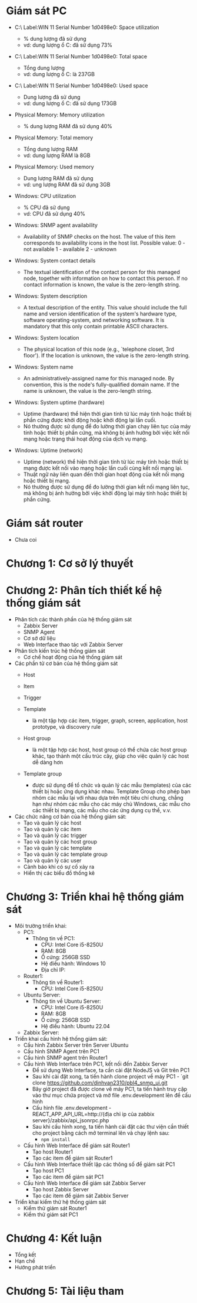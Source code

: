 #   Giám sát PC
-   C:\ Label:WIN 11 Serial Number 1d0498e0: Space utilization
    -   % dung lượng đã sử dụng 
    -   vd: dung lượng ổ C: đã sử dụng 73%
-   C:\ Label:WIN 11 Serial Number 1d0498e0: Total space
    -   Tổng dung lượng 
    -   vd: dung lượng ổ C: là 237GB
-   C:\ Label:WIN 11 Serial Number 1d0498e0: Used space
    -   Dung lượng đã sử dụng
    -   vd: dung lượng ổ C: đã sử dụng 173GB
-   Physical Memory: Memory utilization
    -   % dung lượng RAM đã sử dụng 40%
-   Physical Memory: Total memory
    -   Tổng dung lượng RAM
    -   vd: dung lượng RAM là 8GB
-   Physical Memory: Used memory
    -   Dung lượng RAM đã sử dụng
    -   vd: ung lượng RAM đã sử dụng 3GB
-   Windows: CPU utilization
    -   % CPU đã sử dụng 
    -   vd: CPU đã sử dụng 40%
-   Windows: SNMP agent availability
    -   Availability of SNMP checks on the host. The value of this item corresponds to      availability icons in the host list.
        Possible value:
        0 - not available
        1 - available
        2 - unknown

-   Windows: System contact details
    -   The textual identification of the contact person for this managed node, together with information on how to contact this person. If no contact information is known, the value is the zero-length string.
-   Windows: System description
    -   A textual description of the entity. This value should include the full name and version identification of the system's hardware type, software operating-system, and networking software. It is mandatory that this only contain printable ASCII characters.
-   Windows: System location
    -   The physical location of this node (e.g., `telephone closet, 3rd floor'). If the location is unknown, the value is the zero-length string.
-   Windows: System name
    -   An administratively-assigned name for this managed node. By convention, this is the node's fully-qualified domain name. If the name is unknown, the value is the zero-length string.
-   Windows: System uptime (hardware)
    -   Uptime (hardware) thể hiện thời gian tính từ lúc máy tính hoặc thiết bị phần cứng được khởi động hoặc khởi động lại lần cuối.
    -   Nó thường được sử dụng để đo lường thời gian chạy liên tục của máy tính hoặc thiết bị phần cứng, mà không bị ảnh hưởng bởi việc kết nối mạng hoặc trạng thái hoạt động của dịch vụ mạng.
-   Windows: Uptime (network)
    -   Uptime (network) thể hiện thời gian tính từ lúc máy tính hoặc thiết bị mạng được kết nối vào mạng hoặc lần cuối cùng kết nối mạng lại.
    -   Thuật ngữ này liên quan đến thời gian hoạt động của kết nối mạng hoặc thiết bị mạng.
    -   Nó thường được sử dụng để đo lường thời gian kết nối mạng liên tục, mà không bị ảnh hưởng bởi việc khởi động lại máy tính hoặc thiết bị phần cứng.

#   Giám sát router
-   Chưa coi 





# Chương 1: Cơ sở lý thuyết



# Chương 2: Phân tích thiết kế hệ thống giám sát
-   Phân tích các thành phần của hệ thống giám sát
    -   Zabbix Server
    -   SNMP Agent
    -   Cơ sở dữ liệu
    -   Web Interface thao tác với Zabbix Server
-   Phân tích kiến trúc hệ thống giám sát
    -   Cơ chế hoạt động của hệ thống giám sát
-   Các phần tử cơ bản của hệ thống giám sát
    -   Host
    -   Item
    -   Trigger
    -   Template
        -   là một tập hợp các item, trigger, graph, screen, application, host prototype, và discovery rule

    -   Host group
        -   là một tập hợp các host, host group có thể chứa các host group khác, tạo thành một cấu trúc cây, giúp cho việc quản lý các host dễ dàng hơn
    -   Template group
        -   được sử dụng để tổ chức và quản lý các mẫu (templates) của các thiết bị hoặc ứng dụng khác nhau. Template Group cho phép bạn nhóm các mẫu lại với nhau dựa trên một tiêu chí chung, chẳng hạn như nhóm các mẫu cho các máy chủ Windows, các mẫu cho các thiết bị mạng, các mẫu cho các ứng dụng cụ thể, v.v.
-   Các chức năng cơ bản của hệ thống giám sát:
    -   Tạo và quản lý các host
    -   Tạo và quản lý các item
    -   Tạo và quản lý các trigger
    -   Tạo và quản lý các host group
    -   Tạo và quản lý các template
    -   Tạo và quản lý các template group
    -   Tạo và quản lý các user
    -   Cảnh báo khi có sự cố xảy ra
    -   Hiển thị các biểu đồ thống kê
    

# Chương 3: Triển khai hệ thống giám sát
-   Môi trường triển khai:
    -   PC1: 
        -   Thông tin về PC1:
            -   CPU: Intel Core i5-8250U
            -   RAM: 8GB
            -   Ổ cứng: 256GB SSD
            -   Hệ điều hành: Windows 10
            -   Địa chỉ IP: 
    -   Router1:
        -   Thông tin về Router1:
            -   CPU: Intel Core i5-8250U
    -   Ubuntu Server:
        -   Thông tin về Ubuntu Server:
            -   CPU: Intel Core i5-8250U
            -   RAM: 8GB
            -   Ổ cứng: 256GB SSD
            -   Hệ điều hành: Ubuntu 22.04
    -   Zabbix Server: 
-   Triển khai cấu hình hệ thống giám sát:
    -   Cấu hình Zabbix Server trên Server Ubuntu
    -   Cấu hình SNMP Agent trên PC1
    -   Cấu hình SNMP agent trên Router1
    -   Cấu hình Web Interface trên PC1, kết nối đến Zabbix Server
        -    Để sử dụng Web Interface, ta cần cài đặt NodeJS và Git trên PC1
        -    Sau khi cài đặt xong, ta tiến hành clone project về máy PC1
            -   `git clone https://github.com/dinhvan2310/pbl4_snmp_ui.git
        -    Bây giờ project đã được clone về máy PC1, ta tiến hành truy cập vào thư mục chứa project và mở file .env.development lên để cấu hình
        -    Cấu hình file .env.development
            -   REACT_APP_API_URL=http://{địa chỉ ip của zabbix server}/zabbix/api_jsonrpc.php
        -   Sau khi cấu hình xong, ta tiến hành cài đặt các thư viện cần thiết cho project bằng cách mở terminal lên và chạy lệnh sau:
            -   `npm install`
    -   Cấu hình Web Interface để giám sát Router1
        -   Tạo host Router1
        -   Tạo các item để giám sát Router1
    -   Cấu hình Web Interface thiết lập các thông số để giám sát PC1
        -   Tạo host PC1
        -   Tạo các item để giám sát PC1
    -   Cấu hình Web Interface để giám sát Zabbix Server
        -   Tạo host Zabbix Server
        -   Tạo các item để giám sát Zabbix Server
-   Triển khai kiểm thử hệ thống giám sát
    -   Kiểm thử giám sát Router1
    -   Kiểm thử giám sát PC1
# Chương 4: Kết luận
-   Tổng kết
-   Hạn chế
-   Hướng phát triển
# Chương 5: Tài liệu tham 



